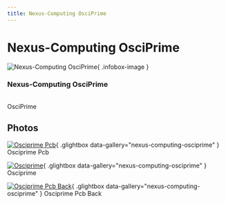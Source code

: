 ```yaml
---
title: Nexus-Computing OsciPrime
---
```


# Nexus-Computing OsciPrime

<div class="infobox" markdown>

![Nexus-Computing OsciPrime](./img/OsciPrime_PCB.jpg){ .infobox-image }

### Nexus-Computing OsciPrime

| | |
|---|---|

</div>

[](./img/OsciPrime.png)  [](./img/OsciPrime.png)OsciPrime

## Photos

<div class="photo-grid" markdown>

[![Osciprime Pcb](./img/OsciPrime_PCB.jpg)](./img/OsciPrime_PCB.jpg "Osciprime Pcb"){ .glightbox data-gallery="nexus-computing-osciprime" }
<span class="caption">Osciprime Pcb</span>

[![Osciprime](./img/OsciPrime.jpg)](./img/OsciPrime.png "Osciprime"){ .glightbox data-gallery="nexus-computing-osciprime" }
<span class="caption">Osciprime</span>

[![Osciprime Pcb Back](./img/OsciPrime_PCB_back.jpg)](./img/OsciPrime_PCB_back.jpg "Osciprime Pcb Back"){ .glightbox data-gallery="nexus-computing-osciprime" }
<span class="caption">Osciprime Pcb Back</span>

</div>
